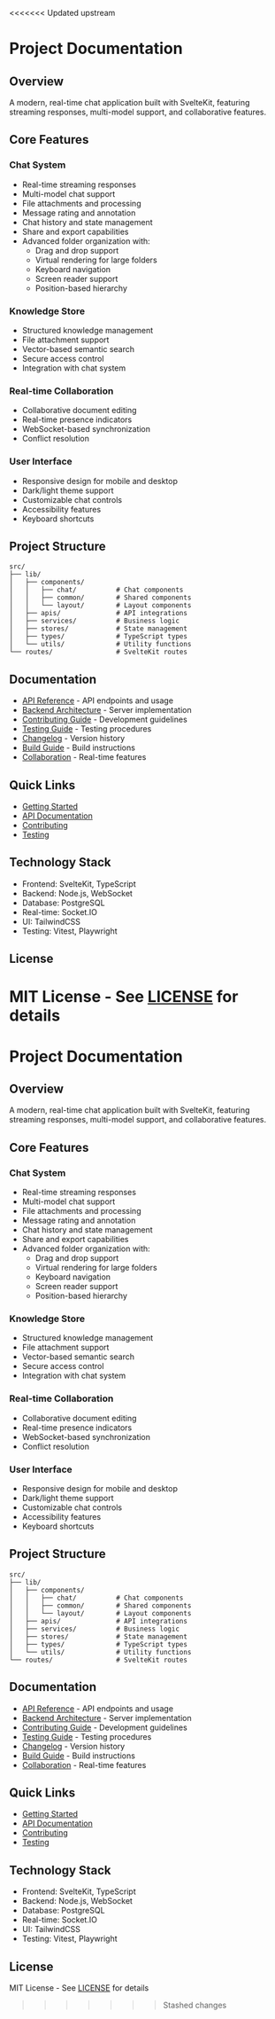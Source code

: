 <<<<<<< Updated upstream
# Project Documentation

## Overview

A modern, real-time chat application built with SvelteKit, featuring streaming responses, multi-model support, and collaborative features.

## Core Features

### Chat System
- Real-time streaming responses
- Multi-model chat support
- File attachments and processing
- Message rating and annotation
- Chat history and state management
- Share and export capabilities
- Advanced folder organization with:
  * Drag and drop support
  * Virtual rendering for large folders
  * Keyboard navigation
  * Screen reader support
  * Position-based hierarchy

### Knowledge Store
- Structured knowledge management
- File attachment support
- Vector-based semantic search
- Secure access control
- Integration with chat system

### Real-time Collaboration
- Collaborative document editing
- Real-time presence indicators
- WebSocket-based synchronization
- Conflict resolution

### User Interface
- Responsive design for mobile and desktop
- Dark/light theme support
- Customizable chat controls
- Accessibility features
- Keyboard shortcuts

## Project Structure

```
src/
├── lib/
│   ├── components/
│   │   ├── chat/          # Chat components
│   │   ├── common/        # Shared components
│   │   └── layout/        # Layout components
│   ├── apis/              # API integrations
│   ├── services/          # Business logic
│   ├── stores/            # State management
│   ├── types/             # TypeScript types
│   └── utils/             # Utility functions
└── routes/                # SvelteKit routes
```

## Documentation

- [API Reference](./api-reference.md) - API endpoints and usage
- [Backend Architecture](./backend.md) - Server implementation
- [Contributing Guide](./CONTRIBUTING.md) - Development guidelines
- [Testing Guide](./TESTING.md) - Testing procedures
- [Changelog](./CHANGELOG.md) - Version history
- [Build Guide](./BUILD.md) - Build instructions
- [Collaboration](./collaborate.md) - Real-time features

## Quick Links

- [Getting Started](./BUILD.md#getting-started)
- [API Documentation](./api-reference.md#endpoints)
- [Contributing](./CONTRIBUTING.md#guidelines)
- [Testing](./TESTING.md#running-tests)

## Technology Stack

- Frontend: SvelteKit, TypeScript
- Backend: Node.js, WebSocket
- Database: PostgreSQL
- Real-time: Socket.IO
- UI: TailwindCSS
- Testing: Vitest, Playwright

## License

MIT License - See [LICENSE](./LICENSE) for details
=======
# Project Documentation

## Overview

A modern, real-time chat application built with SvelteKit, featuring streaming responses, multi-model support, and collaborative features.

## Core Features

### Chat System
- Real-time streaming responses
- Multi-model chat support
- File attachments and processing
- Message rating and annotation
- Chat history and state management
- Share and export capabilities
- Advanced folder organization with:
  * Drag and drop support
  * Virtual rendering for large folders
  * Keyboard navigation
  * Screen reader support
  * Position-based hierarchy

### Knowledge Store
- Structured knowledge management
- File attachment support
- Vector-based semantic search
- Secure access control
- Integration with chat system

### Real-time Collaboration
- Collaborative document editing
- Real-time presence indicators
- WebSocket-based synchronization
- Conflict resolution

### User Interface
- Responsive design for mobile and desktop
- Dark/light theme support
- Customizable chat controls
- Accessibility features
- Keyboard shortcuts

## Project Structure

```
src/
├── lib/
│   ├── components/
│   │   ├── chat/          # Chat components
│   │   ├── common/        # Shared components
│   │   └── layout/        # Layout components
│   ├── apis/              # API integrations
│   ├── services/          # Business logic
│   ├── stores/            # State management
│   ├── types/             # TypeScript types
│   └── utils/             # Utility functions
└── routes/                # SvelteKit routes
```

## Documentation

- [API Reference](./api-reference.md) - API endpoints and usage
- [Backend Architecture](./backend.md) - Server implementation
- [Contributing Guide](./CONTRIBUTING.md) - Development guidelines
- [Testing Guide](./TESTING.md) - Testing procedures
- [Changelog](./CHANGELOG.md) - Version history
- [Build Guide](./BUILD.md) - Build instructions
- [Collaboration](./collaborate.md) - Real-time features

## Quick Links

- [Getting Started](./BUILD.md#getting-started)
- [API Documentation](./api-reference.md#endpoints)
- [Contributing](./CONTRIBUTING.md#guidelines)
- [Testing](./TESTING.md#running-tests)

## Technology Stack

- Frontend: SvelteKit, TypeScript
- Backend: Node.js, WebSocket
- Database: PostgreSQL
- Real-time: Socket.IO
- UI: TailwindCSS
- Testing: Vitest, Playwright

## License

MIT License - See [LICENSE](./LICENSE) for details
>>>>>>> Stashed changes
